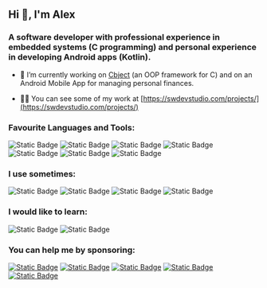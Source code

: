 ## Hi 👋, I'm Alex

### A software developer with professional experience in embedded systems (C programming) and personal experience in developing Android apps (Kotlin).

- 🔭 I’m currently working on [Cbject](https://github.com/alexmarincu/Cbject) (an OOP framework for C) and on an Android Mobile App for managing personal finances.

- 👨‍💻 You can see some of my work at [https://swdevstudio.com/projects/](https://swdevstudio.com/projects/)

### Favourite Languages and Tools:
![Static Badge](https://img.shields.io/badge/c-blue?style=for-the-badge&logo=c&logoColor=white)
![Static Badge](https://img.shields.io/badge/kotlin-%23058BC5?style=for-the-badge&logo=kotlin&logoColor=white)
![Static Badge](https://img.shields.io/badge/git-%23E66525?style=for-the-badge&logo=git&logoColor=white)
![Static Badge](https://img.shields.io/badge/github-%231C1A1B?style=for-the-badge&logo=github&logoColor=white)
![Static Badge](https://img.shields.io/badge/linux-%2327272A?style=for-the-badge&logo=linux&logoColor=white)
![Static Badge](https://img.shields.io/badge/vscode-%23026EC1?style=for-the-badge&logo=visualstudiocode&logoColor=white)
![Static Badge](https://img.shields.io/badge/android-%2331b76d?style=for-the-badge&logo=android&logoColor=white)

### I use sometimes:
![Static Badge](https://img.shields.io/badge/python-%23316C9B?style=for-the-badge&logo=python&logoColor=white)
![Static Badge](https://img.shields.io/badge/ruby-%23A32A24?style=for-the-badge&logo=ruby&logoColor=white)
![Static Badge](https://img.shields.io/badge/sqlite-%230482CC?style=for-the-badge&logo=sqlite&logoColor=white)
![Static Badge](https://img.shields.io/badge/firebase-%23FFCC29?style=for-the-badge&logo=firebase&logoColor=black)

### I would like to learn:
![Static Badge](https://img.shields.io/badge/svelte--kit-%23A22405?style=for-the-badge&logo=svelte&logoColor=white)
![Static Badge](https://img.shields.io/badge/pocketbase-%23395067?style=for-the-badge&logo=pocketbase&logoColor=white)

### You can help me by sponsoring:
[![Static Badge](https://img.shields.io/badge/github%20sponsor-%23EA4AAA?style=for-the-badge&logo=github&logoColor=white)](https://github.com/sponsors/alexmarincu)
[![Static Badge](https://img.shields.io/badge/ko--fi-%23F16061?style=for-the-badge&logo=ko-fi&logoColor=white)](https://ko-fi.com/alexmarincu)
[![Static Badge](https://img.shields.io/badge/buy%20me%20a%20coffee-%23FFDD00?style=for-the-badge&logo=buy%20me%20a%20coffee&logoColor=black)](https://www.buymeacoffee.com/alexmarincu)
[![Static Badge](https://img.shields.io/badge/paypal%20me-%2300457C?style=for-the-badge&logo=paypal&logoColor=white)](https://paypal.me/alexmarincu)
[![Static Badge](https://img.shields.io/badge/revolut%20me-%232A60FD?style=for-the-badge&logo=revolut&logoColor=white)](https://www.revolut.me/alexmarincu)
